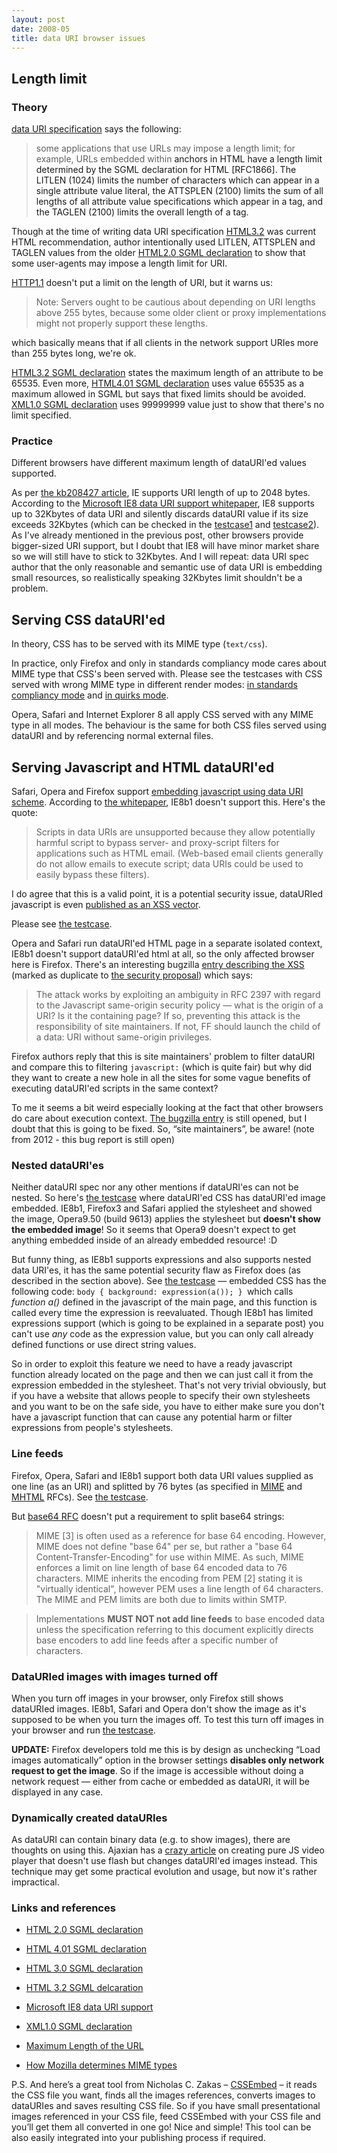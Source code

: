 ```yaml
---
layout: post
date: 2008-05
title: data URI browser issues
---
```


## Length limit
### Theory

<a href="http://www.ietf.org/rfc/rfc2397.txt">data URI specification</a> says the following:

> some applications that use URLs may impose a length limit; for example, URLs embedded within <A> anchors in HTML have a length limit determined by the SGML declaration for HTML [RFC1866]. The LITLEN (1024) limits the number of characters which can appear in a single attribute value literal, the ATTSPLEN (2100) limits the sum of all lengths of all attribute value specifications which appear in a tag, and the TAGLEN (2100) limits the overall length of a tag.

Though at the time of writing data URI specification <a href="http://www.w3.org/TR/REC-html32">HTML3.2</a> was current HTML recommendation, author intentionally used LITLEN, ATTSPLEN and TAGLEN values from the older <a href="http://www.w3.org/MarkUp/html-spec/html-spec_9.html#SEC9.5">HTML2.0 SGML declaration</a> to show that some user-agents may impose a length limit for URI.

<a href="http://www.ietf.org/rfc/rfc2616.txt">HTTP1.1</a> doesn't put a limit on the length of URI, but it warns us:

> Note: Servers ought to be cautious about depending on URI lengths above 255 bytes, because some older client or proxy implementations might not properly support these lengths.

which basically means that if all clients in the network support URIes more than 255 bytes long, we're ok.

<a href="http://www.w3.org/TR/REC-html32#sgmldecl">HTML3.2 SGML declaration</a> states the maximum length of an attribute to be 65535. Even more, <a href="http://www.w3.org/TR/html40/sgml/sgmldecl.html">HTML4.01 SGML declaration</a> uses value 65535 as a maximum allowed in SGML but says that fixed limits should be avoided. <a href="http://xml.coverpages.org/xmlSGMLDecl970627.html">XML1.0 SGML declaration</a> uses 99999999 value just to show that there's no limit specified.

### Practice

Different browsers have different maximum length of dataURI'ed values supported.

As per <a href="http://support.microsoft.com/kb/208427">the kb208427 article</a>, IE supports URI length of up to 2048 bytes. According to the <a href="http://go.microsoft.com/fwlink?LinkID=110274">Microsoft IE8 data URI support whitepaper</a>, IE8 supports up to 32Kbytes of data URI and silently discards dataURI value if its size exceeds 32Kbytes (which can be checked in the <a href="http://sharovatov.ru/testcases/dataURI_maxlength.html">testcase1</a> and <a href="http://sharovatov.ru/testcases/dataURI_maxlength2.html">testcase2</a>). As I've already mentioned in the previous post, other browsers provide bigger-sized URI support, but I doubt that IE8 will have minor market share so we will still have to stick to 32Kbytes. And I will repeat: data URI spec author that the only reasonable and semantic use of data URI is embedding small resources, so realistically
speaking 32Kbytes limit shouldn't be a problem.

## Serving CSS dataURI'ed
In theory, CSS has to be served with its MIME type (`text/css`).

In practice, only Firefox and only in standards compliancy mode cares about MIME type that CSS's been served with. Please see the testcases with CSS served with wrong MIME type in different render modes: <a href="http://sharovatov.ru/testcases/dataURI_extCSSwrongMIME.html">in standards compliancy mode</a> and <a href="http://sharovatov.ru/testcases/dataURI_extCSSwrongMIME_quirks.html">in quirks mode</a>.

Opera, Safari and Internet Explorer 8 all apply CSS served with any MIME type in all modes. The behaviour is the same for both CSS files served using dataURI and by referencing normal external files.

## Serving Javascript and HTML dataURI'ed
Safari, Opera and Firefox support <a href="http://sharovatov.ru/testcases/dataURI_extJS.html">embedding javascript using data URI scheme</a>. According to <a href="http://code.msdn.microsoft.com/ie8whitepapers/Release/ProjectReleases.aspx?ReleaseId=575">the whitepaper</a>, IE8b1 doesn't support this. Here's the quote:

> Scripts in data URIs are unsupported because they allow potentially harmful script to bypass server- and proxy-script filters for applications such as HTML email. (Web-based email clients generally do not allow emails to execute script; data URIs could be used to easily bypass these filters).

I do agree that this is a valid point, it is a potential security issue, dataURIed javascript is even <a href="http://ha.ckers.org/xss.html">published as an XSS vector</a>. 

Please see <a href="http://sharovatov.ru/testcases/dataURI_JSXSS.html">the testcase</a>.

Opera and Safari run dataURI'ed HTML page in a separate isolated context, IE8b1 doesn't support dataURI'ed html at all, so the only affected browser here is Firefox. There's an interesting bugzilla <a href="https://bugzilla.mozilla.org/show_bug.cgi?id=296871">entry describing the XSS</a> (marked as duplicate to <a href="https://bugzilla.mozilla.org/show_bug.cgi?id=255107">the security proposal</a>) which says:

> The attack works by exploiting an ambiguity in RFC 2397 with regard to the Javascript same-origin security policy &#8212; what is the origin of a URI? Is it the containing page? If so, preventing this attack is the responsibility of site maintainers. If not, FF should launch the child of a data: URI without same-origin privileges.

Firefox authors reply that this is site maintainers' problem to filter dataURI and compare this to filtering `javascript:` (which is quite fair) but why did they want to create a new hole in all the sites for some vague benefits of executing dataURI'ed scripts in the same context?

To me it seems a bit weird especially looking at the fact that other browsers do care about execution context. <a href="https://bugzilla.mozilla.org/show_bug.cgi?id=255107">The bugzilla entry</a> is still opened, but I doubt that this is going to be fixed. So, “site maintainers”, be aware! (note from 2012 - this bug report is still open)

### Nested dataURI'es

Neither dataURI spec nor any other mentions if dataURI'es can not be nested. So here's <a href="http://sharovatov.ru/testcases/dataURI_extCSS_dataURI_img.html">the testcase</a> where dataURI'ed CSS has dataURI'ed image embedded. IE8b1, Firefox3 and Safari applied the stylesheet and showed the image, Opera9.50 (build 9613) applies the stylesheet but **doesn't show the embedded image**! So it seems that Opera9 doesn't expect to get anything embedded inside of an already embedded resource! :D

But funny thing, as IE8b1 supports expressions and also supports nested data URI'es, it has the same potential security flaw as Firefox does (as described in the section above). See <a href="http://sharovatov.ru/testcases/dataURI_JSXSSIE.html">the testcase</a> — embedded CSS has the following code: `body { background: expression(a()); } `which calls <var>function a()</var> defined in the javascript of the main page, and this function is called every time the expression is reevaluated. Though IE8b1 has limited expressions support (which is going to be explained in a separate post) you can't use _any_ code as the expression value, but you can only call already defined functions or use direct
string values. 

So in order to exploit this feature we need to have a ready javascript function already located on the page and then we can just call it from the expression embedded in the stylesheet. That's not very trivial obviously, but if you have a website that allows people to specify their own stylesheets and you want to be on the safe side, you have to either make sure you don't have a javascript function that can cause any potential harm or filter expressions from people's stylesheets.

### Line feeds
Firefox, Opera, Safari and IE8b1 support both data URI values supplied as one line (as an URI) and splitted by 76 bytes (as specified in <a href="http://tools.ietf.org/html/rfc2045">MIME</a> and <a href="http://www.faqs.org/rfcs/rfc2557.html">MHTML</a> RFCs). See <a href="http://sharovatov.ru/testcases/dataURI_extCSSIMGs_split.html">the testcase</a>.

But <a href="http://tools.ietf.org/html/rfc3548#section-2.1">base64 RFC</a> doesn't put a requirement to split base64 strings:

> MIME [3] is often used as a reference for base 64 encoding. However, MIME does not define "base 64" per se, but rather a "base 64 Content-Transfer-Encoding" for use within MIME. As such, MIME enforces a limit on line length of base 64 encoded data to 76 characters. MIME inherits the encoding from PEM [2] stating it is "virtually identical", however PEM uses a line length of 64 characters. The MIME and PEM limits are both due to limits within SMTP.

> Implementations **MUST NOT not add line feeds** to base encoded data unless the specification referring to this document explicitly directs base encoders to add line feeds after a specific number of characters.

### DataURIed images with images turned off
When you turn off images in your browser, only Firefox still shows dataURIed images. IE8b1, Safari and Opera don't show the image as it's supposed to be when you turn the images off. To test this turn off images in your browser and run <a href="http://sharovatov.ru/testcases/dataURI_img.html">the testcase</a>.

**UPDATE:** Firefox developers told me this is by design as unchecking “Load images automatically” option in the browser settings **disables only network request to get the image**. So if the image is accessible without doing a network request — either from cache or embedded as dataURI, it will be displayed in any case.

### Dynamically created dataURIes

As dataURI can contain binary data (e.g. to show images), there are thoughts on using this. Ajaxian has a <a href="http://ajaxian.com/archives/jsonvid-pure-javascript-video-player">crazy article</a> on creating pure JS video player that doesn't use flash but changes dataURI'ed images instead. This technique may get some practical evolution and usage, but now it's rather impractical.

### Links and references

* <a href="http://www.w3.org/MarkUp/html-spec/html-spec_9.html#SEC9.5">HTML 2.0 SGML declaration</a>

* <a href="http://www.w3.org/TR/html40/sgml/sgmldecl.html">HTML 4.01 SGML declaration</a>

* <a href="http://www.w3.org/MarkUp/html3/sgmldecl.dtd">HTML 3.0 SGML declaration</a>

* <a href="http://www.w3.org/TR/REC-html32#sgmldecl">HTML 3.2 SGML delcaration</a>

* <a href="http://go.microsoft.com/fwlink?LinkID=110274">Microsoft IE8 data URI support</a>

* <a href="http://xml.coverpages.org/xmlSGMLDecl970627.html">XML1.0 SGML declaration</a>

* <a href="http://www.boutell.com/newfaq/misc/urllength.html">Maximum Length of the URL</a>

* <a href="http://developer.mozilla.org/en/docs/How_Mozilla_determines_MIME_Types">How Mozilla determines MIME types</a>

P.S. And here’s a great tool from Nicholas C. Zakas – <a href="http://www.nczonline.net/blog/2009/11/03/automatic-data-uri-embedding-in-css-files/">CSSEmbed</a> – it reads the CSS file you want, finds all the images references, converts images to dataURIes and saves resulting CSS file. So if you have small presentational images referenced in your CSS file, feed CSSEmbed with your CSS file and you’ll get them all converted in one go! Nice and simple! This tool can be also easily integrated into your publishing process if required.